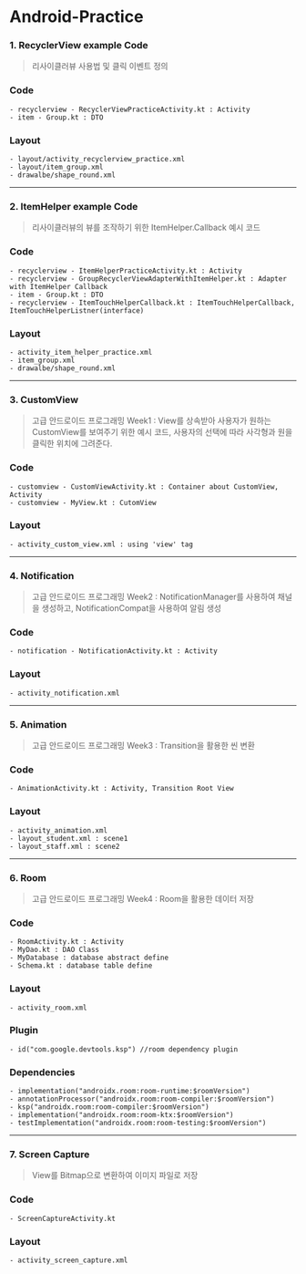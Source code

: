 # Android-Practice

### 1. RecyclerView example Code
> 리사이클러뷰 사용법 및 클릭 이벤트 정의

### Code
  	- recyclerview - RecyclerViewPracticeActivity.kt : Activity
  	- item - Group.kt : DTO

### Layout
	- layout/activity_recyclerview_practice.xml
	- layout/item_group.xml
	- drawalbe/shape_round.xml

---

### 2. ItemHelper example Code
> 리사이클러뷰의 뷰를 조작하기 위한 ItemHelper.Callback 예시 코드

### Code
	- recyclerview - ItemHelperPracticeActivity.kt : Activity
	- recyclerview - GroupRecyclerViewAdapterWithItemHelper.kt : Adapter with ItemHelper Callback
	- item - Group.kt : DTO
 	- recyclerview - ItemTouchHelperCallback.kt : ItemTouchHelperCallback, ItemTouchHelperListner(interface)

### Layout
	- activity_item_helper_practice.xml
	- item_group.xml
	- drawalbe/shape_round.xml


 ---

### 3. CustomView
> 고급 안드로이드 프로그래밍 Week1 : View를 상속받아 사용자가 원하는 CustomView를 보여주기 위한 예시 코드, 사용자의 선택에 따라 사각형과 원을 클릭한 위치에 그려준다.

### Code
	- customview - CustomViewActivity.kt : Container about CustomView, Activity
	- customview - MyView.kt : CutomView

### Layout
	- activity_custom_view.xml : using 'view' tag

 ---

### 4. Notification
> 고급 안드로이드 프로그래밍 Week2 : NotificationManager를 사용하여 채널을 생성하고, NotificationCompat을 사용하여 알림 생성

### Code
	- notification - NotificationActivity.kt : Activity
 
### Layout
	- activity_notification.xml

 ---

### 5. Animation
> 고급 안드로이드 프로그래밍 Week3 : Transition을 활용한 씬 변환

### Code
	- AnimationActivity.kt : Activity, Transition Root View
 
### Layout
	- activity_animation.xml
	- layout_student.xml : scene1
	- layout_staff.xml : scene2

  ---

### 6. Room
> 고급 안드로이드 프로그래밍 Week4 : Room을 활용한 데이터 저장

### Code
	- RoomActivity.kt : Activity
	- MyDao.kt : DAO Class
	- MyDatabase : database abstract define
	- Schema.kt : database table define
 
### Layout
	- activity_room.xml

### Plugin
	- id("com.google.devtools.ksp") //room dependency plugin

### Dependencies
	- implementation("androidx.room:room-runtime:$roomVersion")
	- annotationProcessor("androidx.room:room-compiler:$roomVersion")
	- ksp("androidx.room:room-compiler:$roomVersion")
	- implementation("androidx.room:room-ktx:$roomVersion")
	- testImplementation("androidx.room:room-testing:$roomVersion")

   ---

### 7. Screen Capture
> View를 Bitmap으로 변환하여 이미지 파일로 저장

### Code
	- ScreenCaptureActivity.kt
 
### Layout
	- activity_screen_capture.xml

 


 


 
